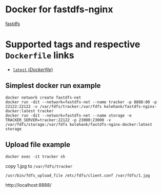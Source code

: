 # Docker for fastdfs-nginx

[fastdfs](https://github.com/happyfish100/fastdfs)


# Supported tags and respective `Dockerfile` links

- [`latest` (*Dockerfile*)](https://github.com/bluesky4485/fastdfs-nginx-docker/blob/master/Dockerfile)

## Simplest docker run example

```
docker network create fastdfs-net
docker run -dit --network=fastdfs-net --name tracker -p 8888:80 -p 22122:22122 -v /var/fdfs/tracker:/var/fdfs kolehank/fastdfs-nginx-docker:latest tracker
docker run -dit --network=fastdfs-net --name storage -e TRACKER_SERVER=tracker:22122 -p 23000:23000 -v /var/fdfs/storage:/var/fdfs kolehank/fastdfs-nginx-docker:latest storage

```

## Upload file example
```
docker exec -it tracker sh
```
copy 1.jpg to `/var/fdfs/tracker`

```
/usr/bin/fdfs_upload_file /etc/fdfs/client.conf /var/fdfs/1.jpg 
```


http://localhost:8888/
